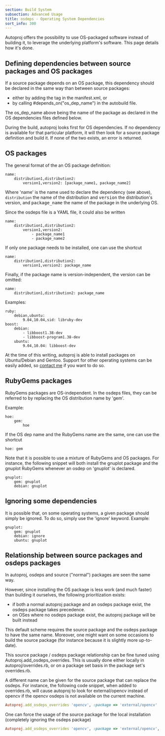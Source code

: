 ```yaml
---
section: Build System
subsection: Advanced Usage
title: osdeps - Operating System Dependencies
sort_info: 300
---
```


Autoproj offers the possibility to use OS-packaged software instead of building
it, to leverage the underlying platform's software. This page details how it's
done.

Defining dependencies between source packages and OS packages
-------------------------------------------------------------

If a source package depends on an OS package, this dependency should be declared
in the same way than between  source packages:

 * either by adding the <depend package="os_dep_name" /> tag in the
   manifest.xml, or
 * by calling #depends_on("os_dep_name") in the autobuild file.

The os_dep_name above being the name of the package as declared in the OS
dependencies files defined below.

During the build, autoproj looks first for OS dependencies. If no dependency is
available for that particular platform, it will then look for a source package
definition and build it. If none of the two exists, an error is returned.

OS packages
-----------

The general format of the an OS package definition:

~~~~~~~~~~~~~~~~~~
name:
    distribution1,distribution2:
        version1,version2: [package_name1, package_name2]
~~~~~~~~~~~~~~~~~~

Where 'name' is the name used to declare the dependency (see above), `distribution`
the name of the distribution and <tt>version</tt> the
distribution's version, and <tt>package_name</tt> the name of the package in
the underlying OS.

Since the osdeps file is a YAML file, it could also be written

~~~~~~~~~~~~~~~~~~
name:
    distribution1,distribution2:
        version1,version2:
            - package_name1
            - package_name2
~~~~~~~~~~~~~~~~~~

If only one package needs to be installed, one can use the shortcut

~~~~~~~~~~~~~~~~~~
name:
    distribution1,distribution2:
        version1,version2: package_name
~~~~~~~~~~~~~~~~~~

Finally, if the package name is version-independent, the version can be omitted:


~~~~~~~~~~~~~~~~~~
name:
    distribution1,distribution2: package_name
~~~~~~~~~~~~~~~~~~

Examples:

~~~~~~~~~~~~~~~~~~
ruby:
    debian,ubuntu:
        9.04,10.04,sid: libruby-dev
boost:
    debian:
        - libboost1.38-dev
        - libboost-program1.38-dev
    ubuntu:
        9.04,10.04: libboost-dev
~~~~~~~~~~~~~~~~~~

At the time of this writing, autoproj is able to install packages on
Ubuntu/Debian and Gentoo. Support for other operating systems can be easily
added, so [contact me](http://github.com/doudou) if you want to do so.

RubyGems packages
-----------------

RubyGems packages are OS-independent. In the osdeps files, they can be referred
to by replacing the OS distribution name by 'gem'.

Example:

~~~~~~~~~~~~~~~~~~
hoe:
    gem:
        hoe
~~~~~~~~~~~~~~~~~~

If the OS dep name and the RubyGems name are the same, one can use the shortcut

~~~~~~~~~~~~~~~~~~
hoe: gem
~~~~~~~~~~~~~~~~~~

Note that it is possible to use a mixture of RubyGems and OS packages. For
instance, the following snippet will both install the gnuplot package and the
gnuplot RubyGems whenever an osdep on 'gnuplot' is declared.

~~~~~~~~~~~~~~~~~~
gnuplot:
    gem: gnuplot
    debian: gnuplot
~~~~~~~~~~~~~~~~~~

Ignoring some dependencies
--------------------------
It is possible that, on some operating systems, a given package should simply be
ignored. To do so, simply use the 'ignore' keyword. Example:

~~~~~~~~~~~~~~~~~~
gnuplot:
    gem: gnuplot
    debian: ignore
    ubuntu: gnuplot
~~~~~~~~~~~~~~~~~~


Relationship between source packages and osdeps packages
--------------------------------------------------------

In autoproj, osdeps and source ("normal") packages are seen the same way.

However, since installing the OS package is less work (and much faster) than
building it ourselves, the following prioritization exists:

 * if both a normal autoproj package and an osdeps package exist, the osdeps
   package takes precedence.
 * on OSes where no osdeps package exist, the autoproj package will be built
   instead

This default scheme requires the source package and the osdeps package to have
the same name. Moreover, one might want on some occasions to build the source
package (for instance because it is slightly more up-to-date).

This source package / osdeps package relationship can be fine tuned using
Autoproj.add_osdeps_overrides. This is usually done either locally in
autoproj/overrides.rb, or on a package set basis in the package set's
overrides.rb.

A different name can be given for the source package that can replace the
osdeps. For instance, the following code snippet, when added to overrides.rb,
will cause autoproj to look for external/opencv instead of opencv if the opencv
osdeps is not available on the current machine.

~~~ ruby
Autoproj.add_osdeps_overrides 'opencv', :package => 'external/opencv'
~~~

One can force the usage of the source package for the local installation
(completely ignoring the osdeps package)

~~~ ruby
Autoproj.add_osdeps_overrides 'opencv', :package => 'external/opencv', :force => true
~~~

